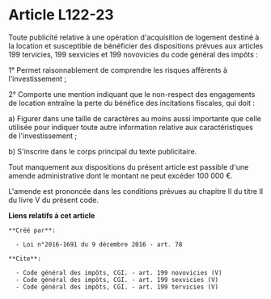 # Article L122-23

Toute publicité relative à une opération d'acquisition de logement destiné à la location et susceptible de bénéficier des
dispositions prévues aux articles 199 tervicies, 199 sexvicies et 199 novovicies du code général des impôts : 

1° Permet raisonnablement de comprendre les risques afférents à l'investissement ; 

2° Comporte une mention indiquant que le non-respect des engagements de location entraîne la perte du bénéfice des
incitations fiscales, qui doit : 

a) Figurer dans une taille de caractères au moins aussi importante que celle utilisée pour indiquer toute autre information
relative aux caractéristiques de l'investissement ; 

b) S'inscrire dans le corps principal du texte publicitaire. 

Tout manquement aux dispositions du présent article est passible d'une amende administrative dont le montant ne peut excéder
100 000 €. 

L'amende est prononcée dans les conditions prévues au chapitre II du titre II du livre V du présent code.

**Liens relatifs à cet article**

	**Créé par**:

	  - Loi n°2016-1691 du 9 décembre 2016 - art. 78

	**Cite**:

	  - Code général des impôts, CGI. - art. 199 novovicies (V)
	  - Code général des impôts, CGI. - art. 199 sexvicies (V)
	  - Code général des impôts, CGI. - art. 199 tervicies (V)
